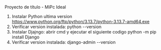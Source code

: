 Proyecto de título - MiPc Ideal
1. Instalar  Python ultima version https://www.python.org/ftp/python/3.13.7/python-3.13.7-amd64.exe
2. Verificar version instalada: python --version
3. Instalar Djajngo: abrir cmd y ejecutar el siguiente codigo python -m pip install Django
4. Verificar version instalada: django-admin --version
